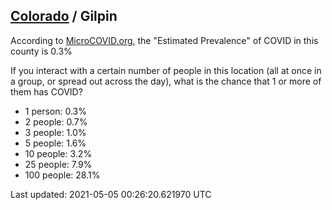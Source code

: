 
## [Colorado](/united-states/colorado) / Gilpin

According to [MicroCOVID.org](http://microcovid.org),
the "Estimated Prevalence" of COVID in this county is 0.3%

If you interact with a certain number of people in this location
(all at once in a group, or spread out across the day), what is the chance that
1 or more of them has COVID?

- 1 person: 0.3%
- 2 people: 0.7%
- 3 people: 1.0%
- 5 people: 1.6%
- 10 people: 3.2%
- 25 people: 7.9%
- 100 people: 28.1%

Last updated: 2021-05-05 00:26:20.621970 UTC
